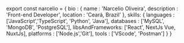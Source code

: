 export const narcelio = {
  bio   : {
            name         : 'Narcelio Oliveira',
            description  : 'Front-end Developer',
            location     : 'Ceará, Brazil'
        },
  skills: {
            languages  : ['JavaScript','TypeScript', 'Python', 'Java'],
            databases  : ['MySQL', 'MongoDB', 'PostgreSQL'],
            libsAndFrameworks: ['React', NextJs Vue, NuxtJs],
            platforms : ['Node.js','Git'],
            tools : ['VScode', 'Postman']
        }
}
